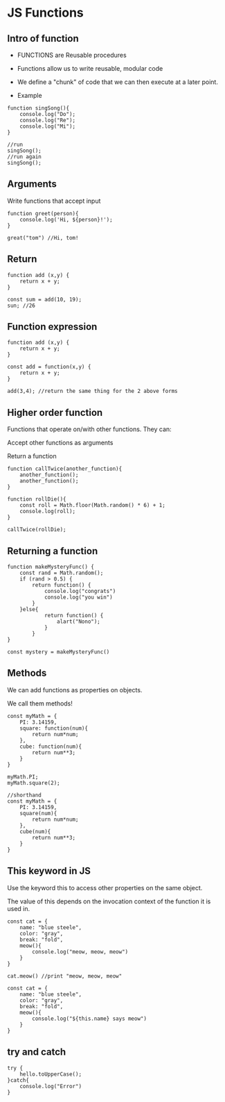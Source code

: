 # JS Functions
## Intro of function
- FUNCTIONS are Reusable procedures

- Functions allow us to write reusable, modular code

- We define a "chunk" of code that we can then execute at a later point.

- Example
```
function singSong(){
    console.log("Do");
    console.log("Re");
    console.log("Mi");
}

//run
singSong(); 
//run again
singSong(); 
```
## Arguments
Write functions that accept input

```
function greet(person){
    console.log('Hi, ${person}!');
}

great("tom") //Hi, tom!
```
## Return
```
function add (x,y) {
    return x + y;
}

const sum = add(10, 19);
sun; //26
```

## Function expression
```
function add (x,y) {
    return x + y;
}

const add = function(x,y) {
    return x + y;
}

add(3,4); //return the same thing for the 2 above forms
```

## Higher order function
Functions that operate on/with other functions.  They can:

Accept other functions as arguments

Return a function

```
function callTwice(another_function){
    another_function();
    another_function();
}

function rollDie(){
    const roll = Math.floor(Math.random() * 6) + 1;
    console.log(roll);
}

callTwice(rollDie);
```

## Returning a function

```
function makeMysteryFunc() {
    const rand = Math.random();
    if (rand > 0.5) {
        return function() {
            console.log("congrats")
            console.log("you win")
        }
    }else{
            return function() {
                alart("Nono");
            }
        }
}

const mystery = makeMysteryFunc() 
```

## Methods
We can add functions as properties on objects.

We call them methods!
```
const myMath = {
    PI: 3.14159,
    square: function(num){
        return num*num;
    },
    cube: function(num){
        return num**3;
    }
}

myMath.PI;
myMath.square(2);

//shorthand
const myMath = {
    PI: 3.14159,
    square(num){
        return num*num;
    },
    cube(num){
        return num**3;
    }
}
```

## **This** keyword in JS
Use the keyword this to access other properties on the same object.

The value of this depends on the invocation context of the function it is used in.

```
const cat = {
    name: "blue steele",
    color: "gray",
    break: "fold",
    meow(){
        console.log("meow, meow, meow")
    }
}

cat.meow() //print "meow, meow, meow"

const cat = {
    name: "blue steele",
    color: "gray",
    break: "fold",
    meow(){
        console.log("${this.name} says meow")
    }
}
```

## try and catch

```
try {
    hello.toUpperCase();
}catch{
    console.log("Error")
}
```